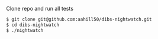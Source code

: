 Clone repo and run all tests
```sh
$ git clone git@github.com:aahill50/dibs-nightwatch.git
$ cd dibs-nightwatch
$ ./nightwatch
```